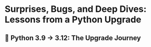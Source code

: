 # Surprises, Bugs, and Deep Dives: Lessons from a Python Upgrade

## 🐍 Python 3.9 → 3.12: The Upgrade Journey
